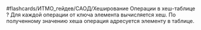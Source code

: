 #flashcards/ИТМО_гейдев/САОД/Хеширование
Операции в хеш-таблице
?
Для каждой операции от ключа элемента вычисляется хеш. По полученному значению хеша операция адресуется элементу в таблице.
